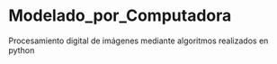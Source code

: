 # Modelado_por_Computadora
Procesamiento digital de imágenes mediante algoritmos realizados en python
